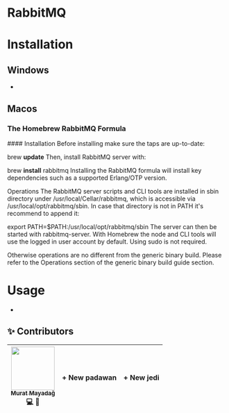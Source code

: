 # RabbitMQ

# Installation

## Windows
-

## Macos
### The Homebrew RabbitMQ Formula
#### Installation
Before installing make sure the taps are up-to-date:

brew **update**
Then, install RabbitMQ server with:

brew **install** rabbitmq
Installing the RabbitMQ formula will install key dependencies such as a supported Erlang/OTP version.

Operations
The RabbitMQ server scripts and CLI tools are installed in sbin directory under /usr/local/Cellar/rabbitmq, which is accessible via /usr/local/opt/rabbitmq/sbin. In case that directory is not in PATH it's recommend to append it:

export PATH=$PATH:/usr/local/opt/rabbitmq/sbin
The server can then be started with rabbitmq-server. With Homebrew the node and CLI tools will use the logged in user account by default. Using sudo is not required.

Otherwise operations are no different from the generic binary build. Please refer to the Operations section of the generic binary build guide section.

# Usage
-

## ✨ Contributors
| [<img src="https://avatars0.githubusercontent.com/u/33685760?v=3" width="100px;"/><br /><sub>Murat Mayadağ</sub>](https://github.com/mmayadag)<br /> 💻 :pencil: | + New padawan | + New jedi |
| :---: | :---: | :---: |
